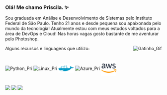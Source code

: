 ### Olá! Me chamo Priscila. ✨

Sou graduada em Análise e Desenvolvimento de Sistemas pelo Instituto Federal de São Paulo. Tenho 21 anos e desde pequena sou apaixonada pelo mundo da tecnologia! Atualmente estou com meus estudos voltados para a área de DevOps e Cloud!
Nas horas vagas gosto bastante de me aventurar pelo Photoshop.
<div>
  <img align="right" alt="Gatinho_Gif" height="110"
src="https://64.media.tumblr.com/207a2341df673ca4514637f67924506a/tumblr_o4tiytNTVK1u2yfqbo1_400.gif">
</div>

Alguns recursos e linguagens que utilizo:
<div style="display: inline_block"><br>
  <img align="center" alt="Python_Pri" height="50" width="50" src="https://cdn.jsdelivr.net/gh/devicons/devicon/icons/python/python-original.svg">
  <img align="center" alt="Linux_Pri" height="50" width="50" src="https://cdn.jsdelivr.net/gh/devicons/devicon/icons/linux/linux-original.svg">
 <img align="center" alt="docker_Pri" height="30" width="50"
src="https://raw.githubusercontent.com/devicons/devicon/54cfe13ac10eaa1ef817a343ab0a9437eb3c2e08/icons/docker/docker-plain.svg" />
    <img align="center" alt="Azure_Pri" height="50" width="50" src="https://cdn.jsdelivr.net/gh/devicons/devicon/icons/azure/azure-original.svg">
  <img align="center" alt="aws_pri" height="50" width="50" src="https://raw.githubusercontent.com/devicons/devicon/54cfe13ac10eaa1ef817a343ab0a9437eb3c2e08/icons/amazonwebservices/amazonwebservices-original-wordmark.svg">
</div>


 ##
 
 
 <div> 
  <a href="https://www.instagram.com/_p_sc" target="_blank"><img src="https://img.shields.io/badge/-Instagram-%23E4405F?style=for-the-badge&logo=instagram&logoColor=white" target="_blank"></a>
  <a href = "mailto:santana.priscilaj@gmail.com"><img src="https://img.shields.io/badge/-Gmail-%23333?style=for-the-badge&logo=gmail&logoColor=white" target="_blank"></a>
  <a href="https://www.linkedin.com/in/priscila-santana-de-jesus-/" target="_blank"><img src="https://img.shields.io/badge/-LinkedIn-%230077B5?style=for-the-badge&logo=linkedin&logoColor=white" target="_blank"></a> 
</div>

 
 
